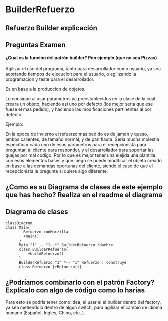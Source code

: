 # BuilderRefuerzo

## Refuerzo Builder explicación


## Preguntas Examen

#### ¿Cual es la función del patrón builder? Pon ejemplo (que no sea Pizzas)


 Agilizar el uso del programa, tanto para desarrollador como usuario, ya sea acortando tiempos de ejecucion para el usuario, o agilizando la programacion y teste para el desarrollador.

 Es en base a la produccion de objetos.

 Lo consigue al usar parametros ya preestablecidos en la clase de la cual creara un objeto, haciendo asi uno por defecto (los mejor seria que ese fuese el mas pedido), y haciendo las modificaciones pertinentes al por defecto.

 Ejemplo: 

 En la epoca de Invierno el refuerzo mas pedido es de jamon y queso, ambos calientes, de tamaño normal, y de pan flauta.
 Seria mucha molestia especificar cada uno de esos parametros para el recepcionista para preguntar, al cliente para responder, y al desarrollador para soportar las quejas por mal codigo.
 Por lo que es mejor tener una elejida una plantilla con esos elementos bases y que luego se puede modificar el objeto creado en base a las demandas oportunas del cliente, siendo el caso de que el recepcionista le pregunte si quiere algo diferente.

## ¿Como es su Diagrama de clases de este ejemplo que has hecho? Realiza en el readme el diagrama


















## Diagrama de clases

```mermaid
classDiagram
class Main{ 
        Refuerzo conMorzilla
        +main()
      }
      Main "1" -- "1..*" BuilderRefuerzo :Hambre
      class BuilderRefuerzo{
          +buildRefuerzo()
      }
      BuilderRefuerzo "1" *-- "1" Refuerzo : construye
      class Refuerzo {+Refuerzo()}      
```
## ¿Podríamos combinarlo con el patrón Factory? Explícalo con algo de código como lo harías

 Para esto se podria tener como idea, el usar el el builder dentro del factory, ya sea metiendolo dentro de algun switch, para agilizar el cambio de idioma humano (Español, Ingles, Chino, etc..).




